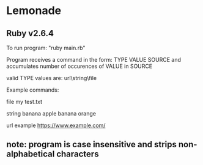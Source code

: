 # Lemonade

## Ruby v2.6.4

To run program: "ruby main.rb"

Program receives a command in the form: TYPE VALUE SOURCE
and accumulates number of occurences of VALUE in SOURCE

valid TYPE values are: url\string\file

Example commands:

file my test.txt

string banana apple banana orange

url example https://www.example.com/

## note: program is case insensitive and strips non-alphabetical characters
